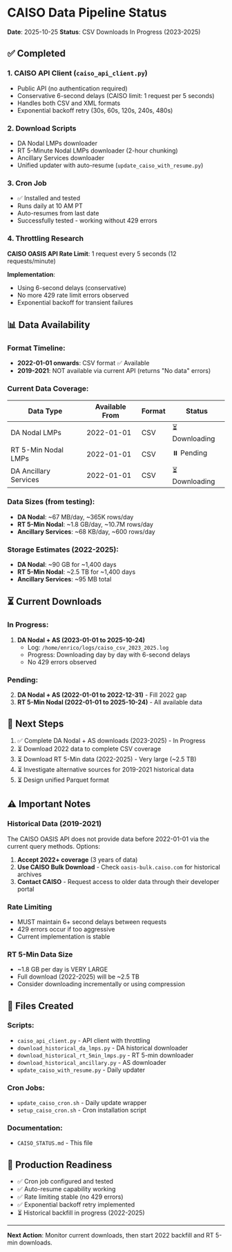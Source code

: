 # CAISO Data Pipeline Status

**Date**: 2025-10-25
**Status**: CSV Downloads In Progress (2023-2025)

## ✅ Completed

### 1. CAISO API Client (`caiso_api_client.py`)
- Public API (no authentication required)
- Conservative 6-second delays (CAISO limit: 1 request per 5 seconds)
- Handles both CSV and XML formats
- Exponential backoff retry (30s, 60s, 120s, 240s, 480s)

### 2. Download Scripts
- DA Nodal LMPs downloader
- RT 5-Minute Nodal LMPs downloader (2-hour chunking)
- Ancillary Services downloader
- Unified updater with auto-resume (`update_caiso_with_resume.py`)

### 3. Cron Job
- ✅ Installed and tested
- Runs daily at 10 AM PT
- Auto-resumes from last date
- Successfully tested - working without 429 errors

### 4. Throttling Research
**CAISO OASIS API Rate Limit**: 1 request every 5 seconds (12 requests/minute)

**Implementation**:
- Using 6-second delays (conservative)
- No more 429 rate limit errors observed
- Exponential backoff for transient failures

## 📊 Data Availability

### Format Timeline:
- **2022-01-01 onwards**: CSV format ✅ Available
- **2019-2021**: NOT available via current API (returns "No data" errors)

### Current Data Coverage:
| Data Type | Available From | Format | Status |
|-----------|---------------|--------|--------|
| DA Nodal LMPs | 2022-01-01 | CSV | ⏳ Downloading |
| RT 5-Min Nodal LMPs | 2022-01-01 | CSV | ⏸️ Pending |
| DA Ancillary Services | 2022-01-01 | CSV | ⏳ Downloading |

### Data Sizes (from testing):
- **DA Nodal**: ~67 MB/day, ~365K rows/day
- **RT 5-Min Nodal**: ~1.8 GB/day, ~10.7M rows/day
- **Ancillary Services**: ~68 KB/day, ~600 rows/day

### Storage Estimates (2022-2025):
- **DA Nodal**: ~90 GB for ~1,400 days
- **RT 5-Min Nodal**: ~2.5 TB for ~1,400 days
- **Ancillary Services**: ~95 MB total

## ⏳ Current Downloads

### In Progress:
1. **DA Nodal + AS (2023-01-01 to 2025-10-24)**
   - Log: `/home/enrico/logs/caiso_csv_2023_2025.log`
   - Progress: Downloading day by day with 6-second delays
   - No 429 errors observed

### Pending:
2. **DA Nodal + AS (2022-01-01 to 2022-12-31)** - Fill 2022 gap
3. **RT 5-Min Nodal (2022-01-01 to 2025-10-24)** - All available data

## 🔧 Next Steps

1. ✅ Complete DA Nodal + AS downloads (2023-2025) - In Progress
2. ⏳ Download 2022 data to complete CSV coverage
3. ⏳ Download RT 5-Min data (2022-2025) - Very large (~2.5 TB)
4. ⏳ Investigate alternative sources for 2019-2021 historical data
5. ⏳ Design unified Parquet format

## ⚠️ Important Notes

### Historical Data (2019-2021)
The CAISO OASIS API does not provide data before 2022-01-01 via the current query methods. Options:
1. **Accept 2022+ coverage** (3 years of data)
2. **Use CAISO Bulk Download** - Check `oasis-bulk.caiso.com` for historical archives
3. **Contact CAISO** - Request access to older data through their developer portal

### Rate Limiting
- MUST maintain 6+ second delays between requests
- 429 errors occur if too aggressive
- Current implementation is stable

### RT 5-Min Data Size
- ~1.8 GB per day is VERY LARGE
- Full download (2022-2025) will be ~2.5 TB
- Consider downloading incrementally or using compression

## 📝 Files Created

### Scripts:
- `caiso_api_client.py` - API client with throttling
- `download_historical_da_lmps.py` - DA historical downloader
- `download_historical_rt_5min_lmps.py` - RT 5-min downloader
- `download_historical_ancillary.py` - AS downloader
- `update_caiso_with_resume.py` - Daily updater

### Cron Jobs:
- `update_caiso_cron.sh` - Daily update wrapper
- `setup_caiso_cron.sh` - Cron installation script

### Documentation:
- `CAISO_STATUS.md` - This file

## 🎯 Production Readiness

- ✅ Cron job configured and tested
- ✅ Auto-resume capability working
- ✅ Rate limiting stable (no 429 errors)
- ✅ Exponential backoff retry implemented
- ⏳ Historical backfill in progress (2022-2025)

---

**Next Action**: Monitor current downloads, then start 2022 backfill and RT 5-min downloads.
